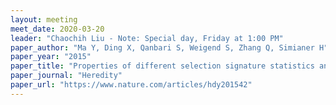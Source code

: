 ```yaml
---
layout: meeting
meet_date: 2020-03-20
leader: "Chaochih Liu - Note: Special day, Friday at 1:00 PM"
paper_author: "Ma Y, Ding X, Qanbari S, Weigend S, Zhang Q, Simianer H"
paper_year: "2015"
paper_title: "Properties of different selection signature statistics and a new strategy for combining them"
paper_journal: "Heredity"
paper_url: "https://www.nature.com/articles/hdy201542"
---
```

